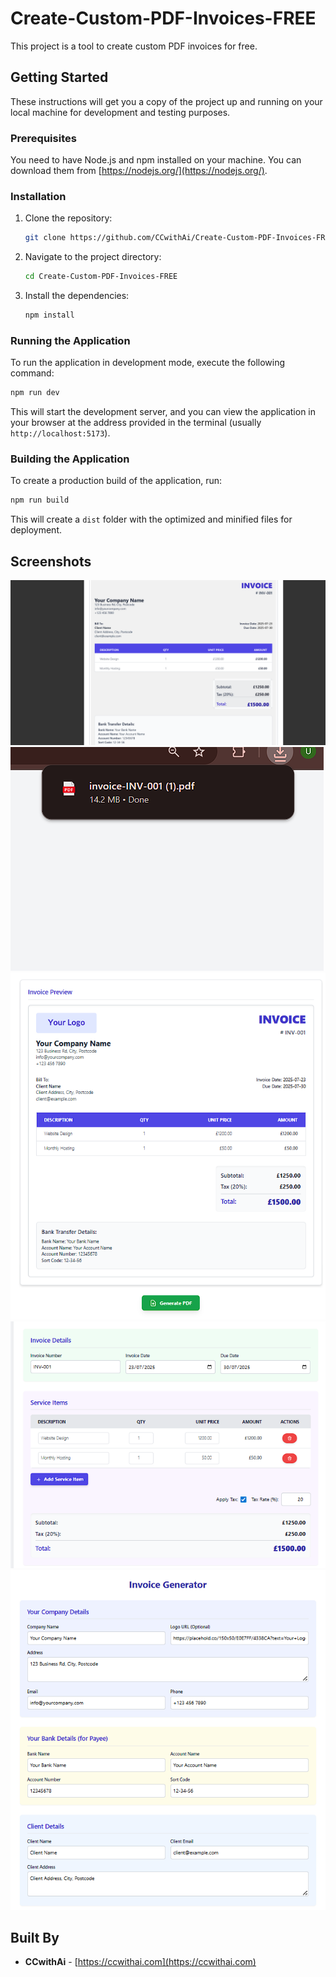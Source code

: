 # Create-Custom-PDF-Invoices-FREE

This project is a tool to create custom PDF invoices for free.

## Getting Started

These instructions will get you a copy of the project up and running on your local machine for development and testing purposes.

### Prerequisites

You need to have Node.js and npm installed on your machine. You can download them from [https://nodejs.org/](https://nodejs.org/).

### Installation

1. Clone the repository:
   ```sh
   git clone https://github.com/CCwithAi/Create-Custom-PDF-Invoices-FREE.git
   ```
2. Navigate to the project directory:
   ```sh
   cd Create-Custom-PDF-Invoices-FREE
   ```
3. Install the dependencies:
   ```sh
   npm install
   ```

### Running the Application

To run the application in development mode, execute the following command:

```sh
npm run dev
```

This will start the development server, and you can view the application in your browser at the address provided in the terminal (usually `http://localhost:5173`).

### Building the Application

To create a production build of the application, run:

```sh
npm run build
```

This will create a `dist` folder with the optimized and minified files for deployment.

## Screenshots

![App Screenshot](images/imageofappscreen.png)
![App Screenshot](images/ccwithaiinvoicingfreeapp.png)
![App Screenshot](images/ccwithai-free-invoicing-app.png)
![Yes it is free](images/yes-it-is-free.png)
![Crazy People Us](images/crazy-people-us.png)

## Built By

*   **CCwithAi** - [https://ccwithai.com](https://ccwithai.com)
